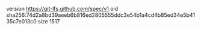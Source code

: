 version https://git-lfs.github.com/spec/v1
oid sha256:74d2a8bd39aeeb6b816ed2805555ddc3e54b1a4cd4b85ed34e5b4135c7e013c0
size 1517
